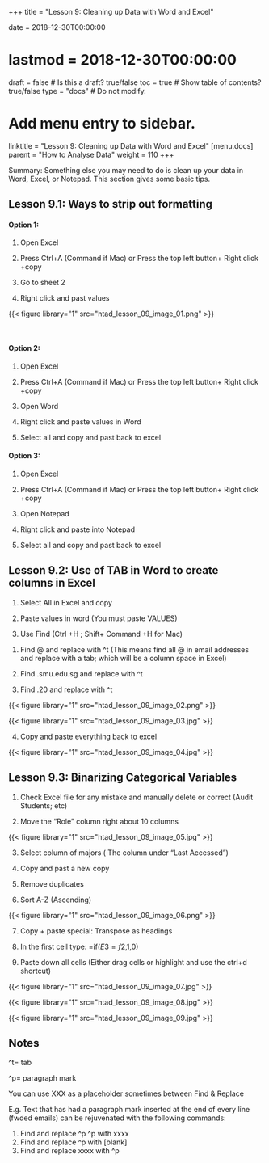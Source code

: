 +++
title = "Lesson 9: Cleaning up Data with Word and Excel"

date = 2018-12-30T00:00:00
# lastmod = 2018-12-30T00:00:00

draft = false  # Is this a draft? true/false
toc = true  # Show table of contents? true/false
type = "docs"  # Do not modify.

# Add menu entry to sidebar.
linktitle = "Lesson 9: Cleaning up Data with Word and Excel"
[menu.docs]
  parent = "How to Analyse Data"
  weight = 110
+++

Summary: Something else you may need to do is clean up your data in Word, Excel, or Notepad. This section gives some basic tips.

## Lesson 9.1: Ways to strip out formatting

#### Option 1:

1) Open Excel

2) Press Ctrl+A  (Command if Mac) or Press the top left button+ Right click +copy

3) Go to sheet 2

4) Right click and past values 

{{< figure library="1" src="htad_lesson_09_image_01.png" >}}

 
#### Option 2:

1) Open Excel

2) Press Ctrl+A (Command if Mac) or Press the top left button+ Right click +copy

3) Open Word

4) Right click and paste values in Word

5) Select all and copy and past back to excel

#### Option 3:

1) Open Excel

2) Press Ctrl+A (Command if Mac) or Press the top left button+ Right click +copy

3) Open Notepad

4) Right click and paste into Notepad

5) Select all and copy and past back to excel

## Lesson 9.2: Use of TAB in Word to create columns in Excel

1)  Select All in Excel and copy

2)  Paste values in word (You must paste VALUES)

3)  Use Find (Ctrl +H ; Shift+ Command +H for Mac)

1.  Find @ and replace with ^t (This means find all @ in email addresses and replace with a tab; which will be a column space in Excel) 
 
2.  Find .smu.edu.sg and replace with ^t

3.  Find .20 and replace with ^t

{{< figure library="1" src="htad_lesson_09_image_02.png" >}}

{{< figure library="1" src="htad_lesson_09_image_03.jpg" >}}

4)  Copy and paste everything back to excel 

{{< figure library="1" src="htad_lesson_09_image_04.jpg" >}}

## Lesson 9.3: Binarizing Categorical Variables

1)  Check Excel file for any mistake and manually delete or correct (Audit Students; etc)

2)  Move the “Role” column right about 10 columns

{{< figure library="1" src="htad_lesson_09_image_05.jpg" >}}

3)  Select column of majors ( The column under “Last Accessed”)

4)  Copy and past a new copy

5)  Remove duplicates

6)  Sort A-Z (Ascending) 

{{< figure library="1" src="htad_lesson_09_image_06.png" >}}

7)  Copy + paste special: Transpose as headings

8)  In the first cell type: =if($E3=f$2,1,0)

9)  Paste down all cells (Either drag cells or highlight and use the ctrl+d shortcut) 

{{< figure library="1" src="htad_lesson_09_image_07.jpg" >}}


{{< figure library="1" src="htad_lesson_09_image_08.jpg" >}}


{{< figure library="1" src="htad_lesson_09_image_09.jpg" >}}

## Notes

^t= tab

^p= paragraph mark

You can use XXX as a placeholder sometimes between Find & Replace

E.g. Text that has had a paragraph mark inserted at the end of every line (fwded emails) can be rejuvenated with the following commands:

1.  Find and replace ^p ^p with xxxx
2.  Find and replace ^p with [blank]
3.  Find and replace xxxx with ^p
